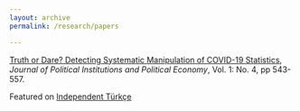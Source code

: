 ```yaml
---
layout: archive
permalink: /research/papers

---
```


[Truth or Dare? Detecting Systematic Manipulation of COVID-19 Statistics](https://www.nowpublishers.com/article/Details/PIP-0021), *Journal of Political Institutions and Political Economy*, Vol. 1: No. 4, pp 543-557.

  Featured on [Independent Türkçe](https://www.indyturk.com/node/279981/haber/türkiye’nin-koronavirüs-verileri-benford-yasası-ve-uzmanlar-ne-diyor-rakamlar#.X8Znad4nzEZ.twitter)
